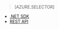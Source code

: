 ﻿> [AZURE.SELECTOR]
- [.NET SDK](/documentation/articles/media-services-dotnet-how-to-use/)
- [REST API](/documentation/articles/media-services-rest-how-to-use/)

<!--HONumber=47-->
